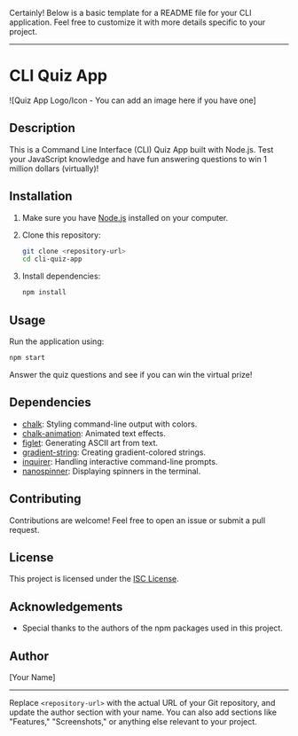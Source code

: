 Certainly! Below is a basic template for a README file for your CLI application. Feel free to customize it with more details specific to your project.

---

# CLI Quiz App

![Quiz App Logo/Icon - You can add an image here if you have one]

## Description

This is a Command Line Interface (CLI) Quiz App built with Node.js. Test your JavaScript knowledge and have fun answering questions to win 1 million dollars (virtually)!

## Installation

1. Make sure you have [Node.js](https://nodejs.org/) installed on your computer.
2. Clone this repository:

   ```bash
   git clone <repository-url>
   cd cli-quiz-app
   ```

3. Install dependencies:

   ```bash
   npm install
   ```

## Usage

Run the application using:

```bash
npm start
```

Answer the quiz questions and see if you can win the virtual prize!

## Dependencies

- [chalk](https://www.npmjs.com/package/chalk): Styling command-line output with colors.
- [chalk-animation](https://www.npmjs.com/package/chalk-animation): Animated text effects.
- [figlet](https://www.npmjs.com/package/figlet): Generating ASCII art from text.
- [gradient-string](https://www.npmjs.com/package/gradient-string): Creating gradient-colored strings.
- [inquirer](https://www.npmjs.com/package/inquirer): Handling interactive command-line prompts.
- [nanospinner](https://www.npmjs.com/package/nanospinner): Displaying spinners in the terminal.

## Contributing

Contributions are welcome! Feel free to open an issue or submit a pull request.

## License

This project is licensed under the [ISC License](LICENSE).

## Acknowledgements

- Special thanks to the authors of the npm packages used in this project.

## Author

[Your Name]

---

Replace `<repository-url>` with the actual URL of your Git repository, and update the author section with your name. You can also add sections like "Features," "Screenshots," or anything else relevant to your project.
